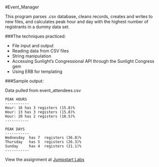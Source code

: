 #Event_Manager

This program parses .csv database, cleans records, creates and writes to new files, and calculates peak hour and day with the highest number of registrants in a dummy data set.

###The techniques practiced:

* File input and output
* Reading data from CSV files
* String manipulation
* Accessing Sunlight’s Congressional API through the Sunlight Congress gem
* Using ERB for templating

###Sample output:

Data pulled from  event_attendees.csv

```
PEAK HOURS
-----------
Hour: 16 has 3 registers (15.8)%
Hour: 13 has 3 registers (15.8)%
Hour: 20 has 2 registers (10.5)%
-----------

PEAK DAYS
-----------
Wednesday  has 7  registers (36.8)%
Thursday   has 5  registers (26.3)%
Sunday     has 4  registers (21.1)%
-----------
``` 
View the assignment at [Jumpstart Labs](http://tutorials.jumpstartlab.com/projects/eventmanager.html)

